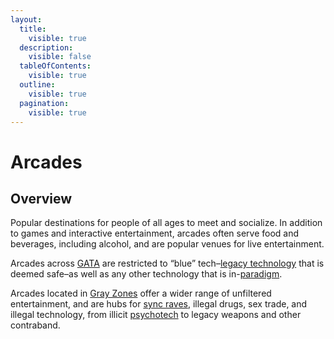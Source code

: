 ```yaml
---
layout:
  title:
    visible: true
  description:
    visible: false
  tableOfContents:
    visible: true
  outline:
    visible: true
  pagination:
    visible: true
---
```


# Arcades

## **Overview**

Popular destinations for people of all ages to meet and socialize. In addition to games and interactive entertainment, arcades often serve food and beverages, including alcohol, and are popular venues for live entertainment.

Arcades across [GATA](../) are restricted to “blue” tech–[legacy technology](../../../overview/science-and-tech/tech-regulation.md) that is deemed safe–as well as any other technology that is in-[paradigm](../politics/paradigms.md).

Arcades located in [Gray Zones](../politics/gray-zones.md) offer a wider range of unfiltered entertainment, and are hubs for [sync raves](sync-raves.md), illegal drugs, sex trade, and illegal technology, from illicit [psychotech](../../../overview/science-and-tech/psychotech.md) to legacy weapons and other contraband.
